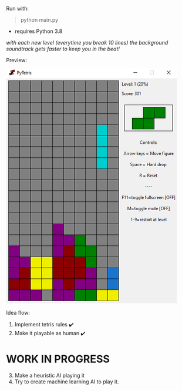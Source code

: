 Run with:
> python main.py

- requires Python 3.8

_with each new level (everytime you break 10 lines) the background soundtrack gets faster to keep you in the beat!_

Preview:

![](preview.png)

Idea flow:
1. Implement tetris rules ✔️
2. Make it playable as human ✔️

# WORK IN PROGRESS

3. Make a heuristic AI playing it
4. Try to create machine learning AI to play it.